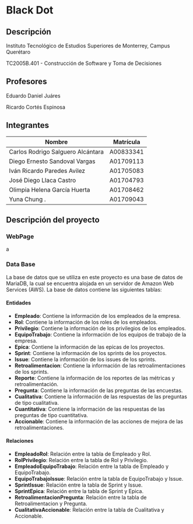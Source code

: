 # Black Dot

## Descripción

Instituto Tecnológico de Estudios Superiores de Monterrey, Campus Querétaro

TC2005B.401 - Construcción de Software y Toma de Decisiones

## Profesores

Eduardo Daniel Juáres

Ricardo Cortés Espinosa

## Integrantes

| Nombre                            | Matrícula |
| --------------------------------- | --------- |
| Carlos Rodrigo Salguero Alcántara | A00833341 |
| Diego Ernesto Sandoval Vargas     | A01709113 |
| Iván Ricardo Paredes Avilez       | A01705083 |
| José Diego Llaca Castro           | A01704793 |
| Olimpia Helena García Huerta      | A01708462 |
| Yuna Chung .                      | A01709043 |

## Descripción del proyecto

### WebPage

a

### Data Base

La base de datos que se utiliza en este proyecto es una base de datos de MariaDB, la cual se encuentra alojada en un servidor de Amazon Web Services (AWS). La base de datos contiene las siguientes tablas:

#### Entidades

- **Empleado**: Contiene la información de los empleados de la empresa.
- **Rol**: Contiene la información de los roles de los empleados.
- **Privilegio**: Contiene la información de los privilegios de los empleados.
- **EquipoTrabajo**: Contiene la información de los equipos de trabajo de la empresa.
- **Epica**: Contiene la información de las epicas de los proyectos.
- **Sprint**: Contiene la información de los sprints de los proyectos.
- **Issue**: Contiene la información de los issues de los sprints.
- **Retroalimentacion**: Contiene la información de las retroalimentaciones de los sprints.
- **Reporte**: Contiene la información de los reportes de las métricas y retroalimentación.
- **Pregunta**: Contiene la información de las preguntas de las encuestas.
- **Cualitativa**: Contiene la información de las respuestas de las preguntas de tipo cualitativa.
- **Cuantitativa**: Contiene la información de las respuestas de las preguntas de tipo cuantitativa.
- **Accionable**: Contiene la información de las acciones de mejora de las retroalimentaciones.

#### Relaciones

- **EmpleadoRol**: Relación entre la tabla de Empleado y Rol.
- **RolPrivilegio**: Relación entre la tabla de Rol y Privilegio.
- **EmpleadoEquipoTrabajo**: Relación entre la tabla de Empleado y EquipoTrabajo.
- **EquipoTrabajoIssue**: Relación entre la tabla de EquipoTrabajo y Issue.
- **SprintIssue**: Relación entre la tabla de Sprint y Issue.
- **SprintEpica**: Relación entre la tabla de Sprint y Epica.
- **RetroalimentacionPregunta**: Relación entre la tabla de Retroalimentacion y Pregunta.
- **CualitativaAccionable**: Relación entre la tabla de Cualitativa y Accionable.
